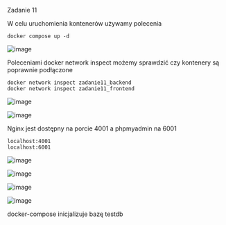 Zadanie 11

W celu uruchomienia kontenerów używamy polecenia
```
docker compose up -d
```
![image](https://github.com/patryczeko/lab11/assets/106553021/086a21d7-7f42-4360-945e-61eb5156396d)

Poleceniami docker network inspect możemy sprawdzić czy kontenery są poprawnie podłączone 
```
docker network inspect zadanie11_backend
docker network inspect zadanie11_frontend
```
![image](https://github.com/patryczeko/lab11/assets/106553021/5334b95e-867f-492c-bae1-93aa484d3267)

![image](https://github.com/patryczeko/lab11/assets/106553021/b10e6968-727e-4d7e-9660-fb34d1c85559)

Nginx jest dostępny na porcie 4001 a phpmyadmin na 6001
```
localhost:4001
localhost:6001
```

![image](https://github.com/patryczeko/lab11/assets/106553021/06d60af8-da53-48ad-bf44-7b5dbf208b83)

![image](https://github.com/patryczeko/lab11/assets/106553021/857024a3-8468-4da7-8527-d4f9846bdbe2)

![image](https://github.com/patryczeko/lab11/assets/106553021/305b22e4-59a9-4397-98e0-75b53d5ac8ac)

![image](https://github.com/patryczeko/lab11/assets/106553021/a185d03c-9d28-43e8-9416-7eb128a14cd5)

docker-compose inicjalizuje bazę testdb







